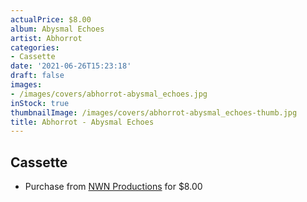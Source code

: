 ```yaml
---
actualPrice: $8.00
album: Abysmal Echoes
artist: Abhorrot
categories:
- Cassette
date: '2021-06-26T15:23:18'
draft: false
images:
- /images/covers/abhorrot-abysmal_echoes.jpg
inStock: true
thumbnailImage: /images/covers/abhorrot-abysmal_echoes-thumb.jpg
title: Abhorrot - Abysmal Echoes
---
```


## Cassette
* Purchase from [NWN Productions](http://shop.nwnprod.com/index.php?route=product/product&path=73&product_id=15181&sort=pd.name&order=ASC) for $8.00
